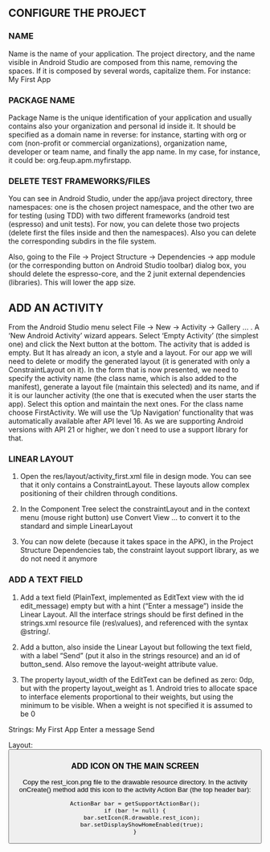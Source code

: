 ## CONFIGURE THE PROJECT
### NAME
Name is the name of your application. The project directory, and the name visible in Android Studio are
composed from this name, removing the spaces. If it is composed by several words, capitalize them. For
instance: My First App
### PACKAGE NAME
Package Name is the unique identification of your application and usually contains also your organization and personal id inside it. It should be specified as a domain name in reverse: for instance, starting with org or com (non-profit or commercial organizations), organization name, developer or team name, and finally the app name. In my case, for instance, it could be: org.feup.apm.myfirstapp.
### DELETE TEST FRAMEWORKS/FILES
You can see in Android Studio, under the app/java project directory, three namespaces: one is the chosen project namespace, and the other two are for testing (using TDD) with two different frameworks (android test (espresso) and unit tests). For now, you can delete those two projects (delete first the files inside and then the namespaces). Also you can delete the corresponding subdirs in the file system.

Also, going to the File → Project Structure → Dependencies → app module (or the corresponding button on Android Studio toolbar) dialog box, you should delete the espresso-core, and the 2 junit external dependencies (libraries). This will lower the app size.

## ADD AN ACTIVITY
From the Android Studio menu select File
→ New → Activity → Gallery … . A ‘New Android Activity’ wizard appears. Select ‘Empty Activity’ (the simplest one) and click the Next button at the bottom. 
The activity that is added is empty. But It has already an icon, a style and a layout. For our app we will need to delete or modify the generated layout (it is generated with only a ConstraintLayout on it). In the form that is now presented, we need to specify the activity name (the class name, which is also added to the manifest), generate a layout file (maintain this selected) and its name, and if it is our launcher activity (the one that is executed when the user starts the app). Select this option and maintain the next ones. For the class name choose FirstActivity. We will use the ‘Up Navigation’ functionality that was automatically available after API level 16. As we are supporting Android versions with API 21 or higher, we don´t need to use a support library for that.

### LINEAR LAYOUT
1. Open the res/layout/activity_first.xml file in design mode. You can see that it only contains a ConstraintLayout. These layouts allow complex positioning of their children through conditions.

2. In the Component Tree select the constraintLayout and in the context menu (mouse right button) use Convert View … to convert it to the standard and simple LinearLayout

3. You can now delete (because it takes space in the APK), in the Project Structure Dependencies tab, the constraint layout support library, as we do not need it anymore

### ADD A TEXT FIELD
1. Add a text field (PlainText, implemented as EditText view with the id edit_message) empty but with a hint (“Enter a message”) inside the Linear Layout. All the interface strings should be first defined in the strings.xml resource file (res\values), and referenced with the syntax @string/<string name>.

2. Add a button, also inside the Linear Layout but following the text field, with a label “Send” (put it also in the strings resource) and an id of button_send. Also remove the layout-weight attribute value.

3. The property layout_width of the EditText can be defined as zero: 0dp, but with the property layout_weight as 1. Android tries to allocate space to interface elements proportional to their weights, but using the minimum to be visible. When a weight is not specified it is assumed to be 0

Strings:
<resources>
    <string name="app_name">My First App</string>
    <string name="edit_hint">Enter a message</string>
    <string name="button_send">Send</string>
</resources>

Layout:
<LinearLayout
    xmlns:android="http://schemas.android.com/apk/res/android"
    xmlns:tools="http://schemas.android.com/tools"
    android:layout_width="match_parent"
    android:layout_height="match_parent"
    android:orientation="horizontal"
    tools:context=".FirstActivity">
    <EditText
    android:id="@+id/edit_message"
    android:layout_width="0dp"
    android:layout_height="wrap_content"
    android:layout_weight="1"
    android:ems="10"
    android:hint="@string/edit_hint"
    android:inputType="text"/>
    <Button
    android:id="@+id/button_send"
    android:layout_width="wrap_content"
    android:layout_height="wrap_content"
    android:text="@string/button_send"/>
</LinearLayout>

### ADD ICON ON THE MAIN SCREEN
Copy the rest_icon.png file to the drawable resource directory. In the activity onCreate() method add this icon to the activity Action Bar (the top header bar):
```
ActionBar bar = getSupportActionBar();
if (bar != null) {
    bar.setIcon(R.drawable.rest_icon);
    bar.setDisplayShowHomeEnabled(true);
}
```
